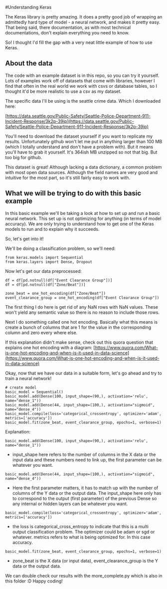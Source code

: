 #Understanding Keras

The Keras library is pretty amazing.  It does a pretty good job of wrapping an admittedly hard type of model - a neural network, and makes it pretty easy.  That being said, there documentation, as with most technical documentations, don't explain everything you need to know.

So!  I thought I'd fill the gap with a very neat little example of how to use Keras.

## About the data

The code with an example dataset is in this repo, so you can try it yourself.  Lots of examples work off of datasets that come with libraries, however I find that often in the real world we work with csvs or database tables, so I thought it'd be more realistic to use a csv as my dataset.

The specific data I'll be using is the seattle crime data.  Which I downloaded here:

[https://data.seattle.gov/Public-Safety/Seattle-Police-Department-911-Incident-Response/3k2p-39jp](https://data.seattle.gov/Public-Safety/Seattle-Police-Department-911-Incident-Response/3k2p-39jp)

You'll need to download the dataset yourself if you want to replicate my results.  Unfortunately github won't let me put in anything larger than 100 MB (which I totally understand and don't have a problem with).  But it means you'll have to grab it yourself.  It's 364ish MB unzipped so not that big.  But too big for github.  

This dataset is great!  Although lacking a data dictionary, a common problem with most open data sources.  Although the field names are very good and intuitive for the most part, so it's still fairly easy to work with.

## What we will be trying to do with this basic example

In this basic example we'll be taking a look at how to set up and run a basic neural network.  This set up is not optimizing for anything (in terms of model accuracy).  We are only trying to understand how to get one of the Keras models to run and to explain why it succeeds.

So, let's get into it!

We'll be doing a classification problem, so we'll need:

```
from keras.models import Sequential
from keras.layers import Dense, Dropout
```

Now let's get our data preprocessed:

```
df = df[pd.notnull(df["Event Clearance Group"])]
df = df[pd.notnull(df["Zone/Beat"])]

zone_beat = one_hot_encoding(df["Zone/Beat"])
event_clearance_group = one_hot_encoding(df["Event Clearance Group"])
```

The first thing I do here is get rid of any NaN rows with NaN values.  These won't yield any semantic value so there is no reason to include those rows.

Next I do something called one hot encoding.  Basically what this means is create a bunch of columns that are 1 for the value in the corresponding column and zero every where else.

If this explanation didn't make sense, check out this quora question that explains one hot encoding with a diagram: [https://www.quora.com/What-is-one-hot-encoding-and-when-is-it-used-in-data-science](https://www.quora.com/What-is-one-hot-encoding-and-when-is-it-used-in-data-science)

Okay, now that we have our data in a suitable form, let's go ahead and try to train a neural network!

```
# create model
basic_model = Sequential()
basic_model.add(Dense(100, input_shape=(90,), activation='relu', name="dense_1"))
basic_model.add(Dense(44, input_shape=(100,), activation="sigmoid", name="dense_4"))
basic_model.compile(loss='categorical_crossentropy', optimizer='adam', metrics=['accuracy'])
basic_model.fit(zone_beat, event_clearance_group, epochs=1, verbose=1)
```

Explanation:

`basic_model.add(Dense(100, input_shape=(90,), activation='relu', name="dense_1"))`

- input_shape here refers to the number of columns in the X data or the input data and these numbers need to link up, the first parameter can be whatever you want.


`basic_model.add(Dense(44, input_shape=(100,), activation="sigmoid", name="dense_4"))`

- Here the first parameter matters, it has to match up with the number of columns of the Y data or the output data.  The input_shape here only has to correspond to the output (first parameter) of the previous Dense so any internal or hidden layers can be whatever you want.


`basic_model.compile(loss='categorical_crossentropy', optimizer='adam', metrics=['accuracy'])`

- the loss is categorical_cross_entropy to indicate that this is a multi output classification problem.  The optimizer could be adam or sgd or whatever.  metrics refers to what is being optimized for.  In this case accuracy.


`basic_model.fit(zone_beat, event_clearance_group, epochs=1, verbose=1)`

- zone_beat is the X data (or input data), event_clearance_group is the Y data or the output data.


We can double check our results with the more_complete.py which is also in this folder :D  Happy coding!


